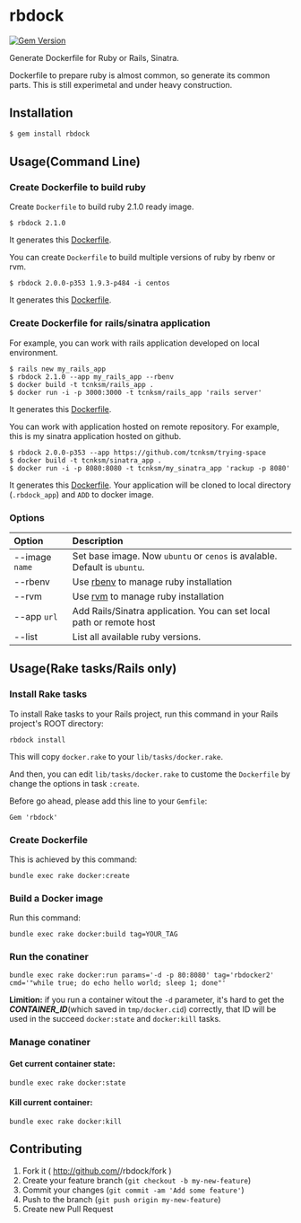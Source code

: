 # rbdock

[![Gem Version](https://badge.fury.io/rb/rbdock.png)](http://badge.fury.io/rb/rbdock)

Generate Dockerfile for Ruby or Rails, Sinatra.

Dockerfile to prepare ruby is almost common, so generate its common parts. This is still experimetal and under heavy construction.

## Installation

```bash
$ gem install rbdock
```

## Usage(Command Line)

### Create Dockerfile to build ruby

Create `Dockerfile` to build ruby 2.1.0 ready image.

```
$ rbdock 2.1.0
```

It generates this [Dockerfile](https://gist.github.com/tcnksm/9388685).

You can create `Dockerfile` to build multiple versions of ruby by rbenv or rvm.

```
$ rbdock 2.0.0-p353 1.9.3-p484 -i centos
```

It generates this [Dockerfile](https://gist.github.com/tcnksm/9388736).


### Create Dockerfile for rails/sinatra application

For example, you can work with rails application developed on local environment.

```
$ rails new my_rails_app
$ rbdock 2.1.0 --app my_rails_app --rbenv
$ docker build -t tcnksm/rails_app .
$ docker run -i -p 3000:3000 -t tcnksm/rails_app 'rails server'
```

It generates this [Dockerfile](https://gist.github.com/tcnksm/9389036).

You can work with application hosted on remote repository. For example, this is my sinatra application hosted on github.

```
$ rbdock 2.0.0-p353 --app https://github.com/tcnksm/trying-space
$ docker build -t tcnksm/sinatra_app .
$ docker run -i -p 8080:8080 -t tcnksm/my_sinatra_app 'rackup -p 8080'
```
It generates this [Dockerfile](https://gist.github.com/tcnksm/9389116). Your application will be cloned to local directory (`.rbdock_app`) and `ADD` to docker image.

### Options

|Option | Description |
|:----- |:----------- |
|--image `name`| Set base image. Now `ubuntu` or `cenos` is avalable. Default is `ubuntu`.|
|--rbenv| Use [rbenv](https://github.com/sstephenson/rbenv) to manage ruby installation|
|--rvm  | Use [rvm](https://github.com/wayneeseguin/rvm) to manage ruby installation|
|--app `url` | Add Rails/Sinatra application. You can set local path or remote host|
|--list | List all available ruby versions.|

## Usage(Rake tasks/Rails only)

### Install Rake tasks

To install Rake tasks to your Rails project, run this command in your Rails project's ROOT directory:

```
rbdock install
```

This will copy `docker.rake` to your `lib/tasks/docker.rake`.

And then, you can edit `lib/tasks/docker.rake` to custome the `Dockerfile` by change the options in task `:create`.

Before go ahead, please add this line to your `Gemfile`:

```
Gem 'rbdock'
```

### Create Dockerfile

This is achieved by this command:

```
bundle exec rake docker:create
```

### Build a Docker image

Run this command:

```
bundle exec rake docker:build tag=YOUR_TAG
```

### Run the conatiner

```
bundle exec rake docker:run params='-d -p 80:8080' tag='rbdocker2' cmd='"while true; do echo hello world; sleep 1; done"'
```

**Limition:** if you run a container witout the `-d` parameter, it's hard to get the ***CONTAINER_ID***(which saved in `tmp/docker.cid`) correctly, that ID will be used in the succeed `docker:state` and `docker:kill` tasks.

### Manage conatiner

#### Get current container state:

```
bundle exec rake docker:state
```

#### Kill current container:

```
bundle exec rake docker:kill
```


## Contributing

1. Fork it ( http://github.com/<my-github-username>/rbdock/fork )
2. Create your feature branch (`git checkout -b my-new-feature`)
3. Commit your changes (`git commit -am 'Add some feature'`)
4. Push to the branch (`git push origin my-new-feature`)
5. Create new Pull Request
